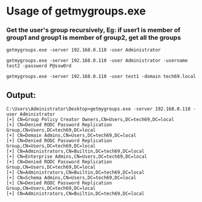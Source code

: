 # Usage of getmygroups.exe

### Get the user's group recursively, Eg: if user1 is member of group1 and group1 is member of group2, get all the groups

`getmygroups.exe -server 192.168.0.110 -user Administrator`

`getmygroups.exe -server 192.168.0.110 -user Administrator -username test2 -password P@ssw0rd`

`getmygroups.exe -server 192.168.0.110 -user test1 -domain tech69.local`


## Output:

```
C:\Users\Administrator\Desktop>getmygroups.exe -server 192.168.0.110 -user Administrator
[+] CN=Group Policy Creator Owners,CN=Users,DC=tech69,DC=local
[+] CN=Denied RODC Password Replication Group,CN=Users,DC=tech69,DC=local
[+] CN=Domain Admins,CN=Users,DC=tech69,DC=local
[+] CN=Denied RODC Password Replication Group,CN=Users,DC=tech69,DC=local
[+] CN=Administrators,CN=Builtin,DC=tech69,DC=local
[+] CN=Enterprise Admins,CN=Users,DC=tech69,DC=local
[+] CN=Denied RODC Password Replication Group,CN=Users,DC=tech69,DC=local
[+] CN=Administrators,CN=Builtin,DC=tech69,DC=local
[+] CN=Schema Admins,CN=Users,DC=tech69,DC=local
[+] CN=Denied RODC Password Replication Group,CN=Users,DC=tech69,DC=local
[+] CN=Administrators,CN=Builtin,DC=tech69,DC=local
```
